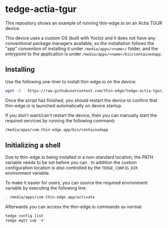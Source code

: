 # tedge-actia-tgur

This repository shows an example of running thin-edge.io on an Actia TGUR device.

This device uses a custom OS (built with Yocto) and it does not have any conventional package managers available, so the installation follows the "app" convention of installing it under `/media/apps/<name>/` folder, and the entrypoint to the application is under `/media/apps/<name>/bin/containedapp`.

## Installing

Use the following one-liner to install thin-edge.io on the device:

```sh
wget -O - https://raw.githubusercontent.com/thin-edge/tedge-actia-tgur/main/scripts/install.sh | sh -s
```

Once the script has finished, you should restart the device to confirm that thin-edge.io is launched automatically on device startup.

If you don't want/can't restart the device, then you can manually start the required services by running the following command:

```sh
/media/apps/com.thin-edge.app/bin/containedapp
```

## Initializing a shell

Due to thin-edge.io being installed in a non-standard location, the PATH variable needs to be set before you can . In addition the custom configuration location is also controlled by the `TEDGE_CONFIG_DIR` environment variable.

To make it easier for users, you can source the required environment variable by executing the following line:

```sh
. /media/apps/com.thin-edge.app/activate
```

Afterwards you can access the thin-edge.io commands as normal:

```sh
tedge config list
tedge mqtt sub '#'
```
